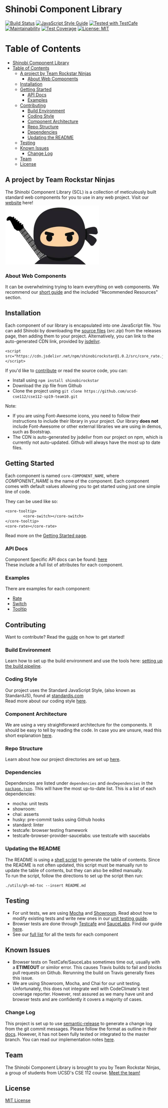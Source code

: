 # Shinobi Component Library
[![Build Status](https://travis-ci.com/ucsd-cse112/cse112-sp19-team10.svg?token=Nn7W4RnbZq1QGEydYuEM&branch=master)](https://travis-ci.com/ucsd-cse112/cse112-sp19-team10) [![JavaScript Style Guide](https://img.shields.io/badge/code_style-standard-brightgreen.svg)](https://standardjs.com) 
<a href="https://github.com/DevExpress/testcafe"><img alt="Tested with TestCafe" src="https://img.shields.io/badge/tested%20with-TestCafe-2fa4cf.svg"></a> [![Maintainability](https://api.codeclimate.com/v1/badges/a964c0b0f9918af7aefd/maintainability)](https://codeclimate.com/repos/5cc0c0aa5014ac306c010419/maintainability) [![Test Coverage](https://api.codeclimate.com/v1/badges/a964c0b0f9918af7aefd/test_coverage)](https://codeclimate.com/repos/5cc0c0aa5014ac306c010419/test_coverage) [![License: MIT](https://img.shields.io/badge/License-MIT-yellow.svg)](https://opensource.org/licenses/MIT)



Table of Contents
=================
<!--ts-->
   * [Shinobi Component Library](#shinobi-component-library)
   * [Table of Contents](#table-of-contents)
      * [A project by Team Rockstar Ninjas](#a-project-by-team-rockstar-ninjas)
         * [About Web Components](#about-web-components)
      * [Installation](#installation)
      * [Getting Started](#getting-started)
         * [API Docs](#api-docs)
         * [Examples](#examples)
      * [Contributing](#contributing)
         * [Build Environment](#build-environment)
         * [Coding Style](#coding-style)
         * [Component Architecture](#component-architecture)
         * [Repo Structure](#repo-structure)
         * [Dependencies](#dependencies)
         * [Updating the README](#updating-the-readme)
      * [Testing](#testing)
      * [Known Issues](#known-issues)
         * [Change Log](#change-log)
      * [Team](#team)
      * [License](#license)

<!-- Added by: seannam, at: Thu Jun 13 23:22:24 PDT 2019 -->

<!--te-->

## A project by Team Rockstar Ninjas
The Shinobi Component Library (SCL) is a collection of meticulously built standard web components for you to use in any web project. Visit our [website](https://ucsd-cse112.github.io/cse112-sp19-team10/) here!  
<img src="docs/img/rockstar_ninja.PNG" title="Team Logo" alt="Team Logo" width="300px"/>

### About Web Components
It can be overwhelming trying to learn everything on web components. We recommend our [short guide](docs/WebComponentGuide.md) and the included "Recommended Resources" section.

## Installation
Each component of our library is encapsulated into one JavaScript file. You can add Shinobi by downloading the [source files](https://github.com/ucsd-cse112/cse112-sp19-team10/releases) (*src.zip*) from the releases page, then adding them to your project.
Alternatively, you can link to the auto-generated CDN link, provided by [jsdelivr](jsdelivr.net).
```
<script src="https://cdn.jsdelivr.net/npm/shinobirockstar@1.0.2/src/core_rate.js"></script>
```

If you'd like to [contribute](#contributing) or read the source code, you can:
- Install using `npm install shinobirockstar`  
- Download the zip file from Github
- Clone the project using `git clone https://github.com/ucsd-cse112/cse112-sp19-team10.git`

Note: 
- If you are using Font-Awesome icons, you need to follow their instructions to include their library in your project. Our library **does not** include Font-Awesome or other external libraries we are using in demos, such as Bootstrap.
- The CDN is auto-generated by jsdelivr from our project on npm, which is currently not auto-updated. Github will always have the most up to date files.

## Getting Started
Each component is named `core-COMPONENT_NAME`, where *COMPONENT_NAME* is the name of the component. Each component comes with default values allowing you to get started using just one simple line of code.

They can be used like so:
```
<core-tooltip>  
        <core-switch></core-switch>  
</core-tooltip>  
<core-rate></core-rate>  
```
Read more on the [Getting Started page](docs/usage/GettingStarted.md).

### API Docs
Component Specific API docs can be found: [here](https://ucsd-cse112.github.io/cse112-sp19-team10/docs/index.html)  
These include a full list of attributes for each component.    

### Examples
There are examples for each component:
- [Rate](https://ucsd-cse112.github.io/cse112-sp19-team10/examples/rate.html)
- [Switch](https://ucsd-cse112.github.io/cse112-sp19-team10/examples/switch.html)
- [Tooltip](https://ucsd-cse112.github.io/cse112-sp19-team10/examples/tooltip.html)

## Contributing
Want to contribute? Read the [guide](https://docs.google.com/document/d/131o201JKLoXA3ThO713b-uAVn71Ql5zLPmLm_eqTdMU/edit) on how to get started!

### Build Environment
Learn how to set up the build environment and use the tools here: [setting up the build pipeline](https://docs.google.com/document/d/1T7znBZnsLRjiv7TSTTOygoxcIgXU88AOVcoRg2jSkuY/edit).

### Coding Style
Our project uses the Standard JavaScript Style, (also known as StandardJS), found at [standardjs.com](standardjs.com)  
Read more about our coding style [here](docs/dev/CodingStyle.md).

### Component Architecture
We are using a very straightforward architecture for the components. It should be easy to tell by reading the code. In case you are unsure, read this short explanation [here](docs/dev/Architecture.md).

### Repo Structure
Learn about how our project directories are set up [here](docs/dev/Repo.md).

### Dependencies
Dependencies are listed under `dependencies` and `devDependencies` in the [`package.json`](package.json).  This will have the most up-to-date list.
This is a list of each dependencies:
- mocha: unit tests
- showroom: 
- chai: asserts
- husky: pre-commit tasks using Github hooks
- standard: linter
- testcafe: browser testing framework
- testcafe-browser-provider-saucelabs: use testcafe with saucelabs

### Updating the README
The README is using a [shell script](https://github.com/ekalinin/github-markdown-toc) to generate the table of contents. Since the README is not often updated, this script must be manually run to update the table of contents, but they can also be edited manually.  
To run the script, follow the directions to set up the script then run:
```
./utils/gh-md-toc --insert README.md
```

## Testing
- For unit tests, we are using [Mocha](https://mochajs.org/) and [Showroom](https://github.com/eavichay/showroom). Read about how to modify existing tests and write new ones in our [unit testing guide](https://docs.google.com/document/d/1lbslRDDltuQ9W85m4ydCMiX7PHPhnL075Dgzt4M1Nuo/edit).  
- Browser tests are done through [Testcafe](https://devexpress.github.io/testcafe/) and [SauceLabs](https://saucelabs.com/). Find our guide [here](https://docs.google.com/document/d/1x6_YWZVBgTehy1oi4eblvHlfXKKR_XMpY9cHYgYD3EI/edit).
- See our [full list](https://docs.google.com/document/d/1NJwUiCW6A7htAkYt5D9KlLrRf-20Q_cx8ipcCyGnmQ0/edit?usp=sharing) for all the tests for each component

## Known Issues
- Browser tests on TestCafe/SauceLabs sometimes time out, usually with a **ETIMEOUT** or similor error. This causes Travis builds to fail and blocks pull requests on Github. Rerunning the build on Travis generally fixes this issue.
- We are using Showroom, Mocha, and Chai for our unit testing. Unfortunately, this does not integrate well with CodeClimate's test coverage reporter. However, rest assured as we many have unit and browser tests and are confidently it covers a majority of cases.

### Change Log
This project is set up to use [semantic-release](https://github.com/semantic-release/semantic-release#how-does-it-work) to generate a change log from the git commit messages. Please follow the format as outline in their [docs](https://github.com/semantic-release/semantic-release#how-does-it-work). However, it has not been fully tested or integrated to the master branch. You can read our implementation notes [here](https://drive.google.com/a/ucsd.edu/file/d/1U0ZaXYs-A14-t2VXM4h5-GqYuRQV9C5d/view?usp=sharing).

## Team
The Shinobi Component Library is brought to you by Team Rockstar Ninjas, a group of students from UCSD's CSE 112 course. [Meet the team!](docs/Team.md)

## License
[MIT License](docs/LICENSE)

